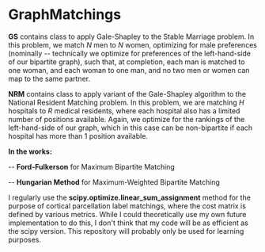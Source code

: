 # GraphMatchings

**GS** contains class to apply Gale-Shapley to the Stable Marriage problem.  In this problem, we match *N* men to *N* women, optimizing for male preferences (nominally -- technically we optimize for preferences of the left-hand-side of our bipartite graph), such that, at completion, each man is matched to one woman, and each woman to one man, and no two men or women can map to the same partner.

**NRM**  contains class to apply variant of the Gale-Shapley algorithm to the National Resident Matching problem.  In this problem, we are matching *H* hospitals to *R* medical residents, where each hospital also has a limited number of positions available.  Again, we optimize for the rankings of the left-hand-side of our graph, which in this case can be non-bipartite if each hospital has more than 1 position available.

**In the works:**

 -- **Ford-Fulkerson** for Maximum Bipartite Matching
 
 -- **Hungarian Method** for Maximum-Weighted Bipartite Matching
 
I regularly use the **scipy.optimize.linear_sum_assignment** method for the purpose of cortical parcellation label matchings, where the cost matrix is defined by various metrics.  While I could theoretically use my own future implementation to do this, I don't think that my code will be as efficient as the scipy version.  This repository will probably only be used for learning purposes.
